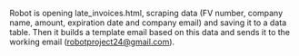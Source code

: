 Robot is opening late_invoices.html, scraping data (FV number, company name, amount, expiration date and company email) and saving it to a data table. Then it builds a template email based on this data and sends it to the working email (robotproject24@gmail.com).
